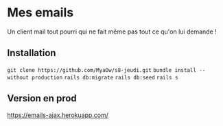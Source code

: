 # Mes emails

Un client mail tout pourri qui ne fait même pas tout ce qu'on lui demande !

## Installation

`git clone https://github.com/MyaOw/s8-jeudi.git`
`bundle install --without production`
`rails db:migrate`
`rails db:seed`
`rails s`

## Version en prod

<https://emails-ajax.herokuapp.com/>